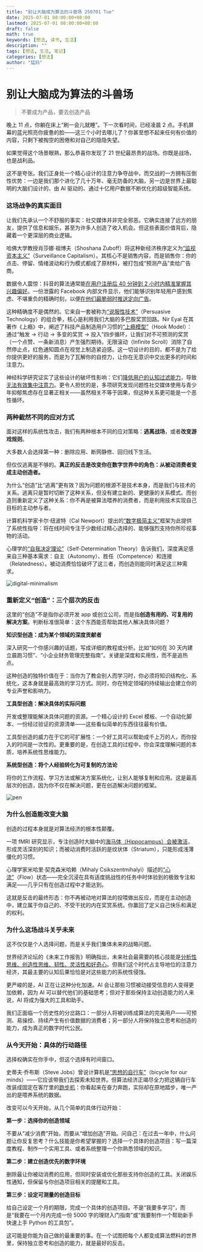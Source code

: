 ```yaml
---
title: "别让大脑成为算法的斗兽场 250701 Tue"
date: 2025-07-01 08:00:00+08:00
lastmod: 2025-07-01 08:00:00+08:00
draft: false
math: true
keywords: [想法, 读书, 生活]
description: ""
tags: [想法, 生活, 笔记]
categories: [想法]
author: "猛犸"
---
```


# 别让大脑成为算法的斗兽场

> 不要成为产品，要去创造产品

晚上 11 点，你躺在床上“刷一会儿就睡”。下一次看时间，已经凌晨 2 点。手机屏幕的蓝光照亮你疲惫的脸——这三个小时去哪儿了？你甚至想不起来任何有价值的内容，只剩下被掏空的困倦和对自己的隐隐失望。

如果觉得这个场景眼熟，那么恭喜你发现了 21 世纪最昂贵的战场。你既是战场，也是战利品。

这不是夸张。我们正身处一个精心设计的注意力争夺战中，而交战的一方拥有压倒性优势：一边是我们那个进化了几十万年、毫无防备的大脑，另一边是世界上最聪明的大脑们设计的、由 AI 驱动的、通过十亿用户数据不断优化的超级智能系统。

### 这场战争的真实面目

让我们先承认一个不舒服的事实：社交媒体并非完全邪恶。它确实连接了远方的朋友，提供了信息和娱乐，甚至为许多人创造了收入机会。但这些表面价值背后，隐藏着一个更深层的商业逻辑。

哈佛大学教授肖莎娜·祖博夫（Shoshana Zuboff）将这种新经济秩序定义为[“监视资本主义”](https://news.harvard.edu/gazette/story/2019/03/harvard-professor-says-surveillance-capitalism-is-undermining-democracy/)（Surveillance Capitalism）。其核心不是销售内容，而是销售你：你的点击、停留、情绪波动和行为模式都成了原材料，被打包成“预测产品”卖给广告商。

数据令人震惊：抖音的算法通常能[在用户注册后 40 分钟到 2 小时内精准掌握其兴趣偏好](https://www.researchgate.net/publication/369683392_Profitability_and_Polarization_TikTok's_Dominance_of_the_Attention_Economy)。一份泄露的 Facebook 内部文件显示，他们能够识别年轻用户感到焦虑、不堪重负的精确时刻，以便[在他们最脆弱时推送定向广告](https://www.aph.gov.au/DocumentStore.ashx?id=aef3638a-cbb5-42bd-8933-070a73f07485&subId=734157)。

这种精确度不是偶然的。它来自一套被称为[“说服性技术”](https://www.humanetech.com/youth/persuasive-technology)（Persuasive Technology）的组合拳，核心是利用我们大脑的多巴胺奖赏回路。Nir Eyal 在其著作《上瘾》中，阐述了科技产品制造用户习惯的[“上瘾模型”](https://www.untaylored.com/post/demystifying-tiktok-s-business-and-revenue-model-an-in-depth-explanation)（Hook Model）：通过“触发 -> 行动 -> 多变的奖赏 -> 投入”四步循环，让我们对不可预测的奖赏（一个点赞、一条新消息）产生强烈期待。无限滚动（Infinite Scroll）消除了自然停止点，红色通知圆点在视觉上制造紧迫感。这一切设计的目的，都不是为了给你提供更好的服务，而是为了瓦解你的自控力，让你在无意识中交出更多的时间和注意力。

神经科学研究证实了这些设计的破坏性影响：它们[降低用户的认知过滤能力](https://www.pnas.org/doi/10.1073/pnas.0903620106)，导致[无法有效集中注意力](https://www.researchgate.net/publication/26766460_Cognitive_control_in_media_multitaskers)。更令人担忧的是，多项研究发现问题性社交媒体使用与青少年抑郁焦虑存在显著正相关——虽然相关不等于因果，但这种关系更可能是一个恶性循环。

### 两种截然不同的应对方式

面对这样的系统性攻击，我们有两种根本不同的应对策略：**逃离战场**，或者**改变游戏规则**。

大多数人会选择第一种：删除应用、断网静修、回归线下生活。

但仅仅逃离是不够的。**真正的反击是改变你在数字世界中的角色：从被动消费者变成主动创造者。**

为什么“创造”比“逃离”更有效？因为问题的根源不是技术本身，而是我们与技术的关系。逃离只是暂时切断了这种关系，但没有建立新的、更健康的关系模式。而创造则重新定义了这种关系：你不再是被算法喂养的消费者，而是利用技术实现自己目标的主动参与者。

计算机科学家卡尔·纽波特（Cal Newport）提出的[“数字极简主义”](https://www.samuelthomasdavies.com/book-summaries/business/digital-minimalism/)框架为此提供了系统性指导：将在线时间专注于少数经过精心选择的、能够强烈支持你所珍视事物的活动。

心理学的[“自我决定理论”](https://www.simplypsychology.org/self-determination-theory.html)（Self-Determination Theory）告诉我们，深度满足感来自三种基本需求：自主（Autonomy）、胜任（Competence）和连接（Relatedness）。被动消费恰恰破坏了这三者，而创造则能同时满足这三种需求。

![digital-minimalism](https://1-1256632535.cos.ap-beijing.myqcloud.com/img/digital-minimalism.jpg)

### 重新定义“创造”：三个层次的反击

这里的“创造”不是指你必须开发 app 或创立公司，而是指**创造有用的、可复用的解决方案**。判断标准很简单：这个东西能否帮助其他人解决具体问题？

**知识型创造：成为某个领域的深度贡献者**

深入研究一个你感兴趣的话题，写成详细的教程或分析。比如“如何在 30 天内建立晨跑习惯”、“小企业财务管理完整指南”。关键是深度和实用性，而不是追热点。

这种创造的独特价值在于：当你为了教会别人而学习时，你必须将知识结构化、系统化，这本身就是最高效的学习方式。同时，你在特定领域的持续输出会建立你的专业声誉和影响力。

**工具型创造：解决具体的实际问题**

开发或整理能解决具体问题的资源。一个精心设计的 Excel 模板、一个自动化脚本、一份经过验证的资源清单——这些看似简单的东西往往最有价值。

工具型创造的威力在于它的可扩展性：一个好工具可以帮助成千上万的人，而你投入的时间是一次性的。更重要的是，在创造工具的过程中，你会深度理解问题的本质，培养系统性思维能力。

**系统型创造：将个人经验转化为可复制的方法论**

将你的工作流程、学习方法或解决方案系统化，让别人能够复制和应用。这是最高层次的创造，因为你不仅在解决问题，更在创造解决问题的框架。

![pen](https://1-1256632535.cos.ap-beijing.myqcloud.com/img/pen.webp)

### 为什么创造能改变大脑

创造的过程本身就是对算法经济的根本性颠覆。

一项 fMRI 研究显示，专注创造时大脑中的[海马体（Hippocampus）会被激活](https://www.pnas.org/doi/10.1073/pnas.0908642106)，形成灵活深刻的知识；而被动消费时活跃的是纹状体（Striatum），只能形成浅薄僵化的习惯。

心理学家米哈里·契克森米哈赖（Mihaly Csikszentmihalyi）描述的[“心流”](https://www.flowskills.com/the-8-elements-of-flow.html)（Flow）状态——完全沉浸在具有适度挑战性的任务中时体验到的极致专注和满足——几乎只有在创造过程中才能达到。

这就是反击的最终形态：你不再被动地对算法的投喂做出反应，而是在主动创造中，建立属于你自己的、不受干扰的内在奖赏系统。你赢回了定义自己快乐和满足的权利。

### 为什么这场战斗关乎未来

这不仅仅是个人选择问题，而是关乎我们集体未来的战略问题。

世界经济论坛的《未来工作报告》明确指出，未来社会最需要的核心技能是[分析性思维、创造性思维、韧性、灵活性和好奇心](https://www.weforum.org/publications/the-future-of-jobs-report-2025/in-full/3-skills-outlook/)。但我们这个时代占主导地位的注意力经济，其最主要的认知后果恰恰是对这些能力的系统性侵蚀。

更严峻的是，AI 正在让这种分化加速。AI 会让那些习惯被动接受信息的人变得更加依赖，因为 AI 可以替代他们的基础思考；但对于那些保持主动创造能力的人来说，AI 将成为强大的工具和助手。

我们正面临一个历史性的分岔路口：一部分人将被训练成算法的完美用户——可预测、易操控、持续产生有价值数据的消费者；另一部分人将保持独立思考和创造的能力，成为真正的数字时代公民。

### 从今天开始：具体的行动路径

选择权确实在你手中，但这个选择有时间窗口。

史蒂夫·乔布斯（Steve Jobs）曾说计算机是[“思想的自行车”](https://www.youtube.com/watch?v=KmuP8gsgWb8)（bicycle for our minds）——它应该带我们去探索未知世界。但算法经济正竭尽全力把这辆自行车改装成固定在客厅里的[跑步机](https://movie.douban.com/subject/7054120/episode/2/)：你看起来在奋力奔跑，实际却在原地踏步，唯一产出的是喂养系统的数据。

改变可以今天开始，从几个简单的具体行动开始：

**第一步：选择你的创造领域**

不要从“减少消费”开始，而要从“增加创造”开始。问自己：在过去一年中，什么问题让你反复思考？什么技能是你希望掌握的？选择一个具体的创造项目：写一篇深度教程、制作一个实用工具、或者系统整理一个你熟悉领域的知识。

**第二步：建立创造优先的数字环境**

删除最让你被动消费的应用，但同时安装或优化那些支持你创造的工具。关闭娱乐性通知，但保留与你创造项目相关的提醒和工具。

**第三步：设定可测量的创造目标**

给自己设定一个月的期限，完成一个具体的创造项目。不是“我要多学习”，而是“我要在一个月内完成一份 5000 字的理财入门指南”或“我要制作一个帮助新手快速上手 Python 的工具包”。

这可能是你能为自己做的最重要的事。在一个试图把每个人都变成算法燃料的世界里，保持独立思考和创造的能力，就是最好的反击。
